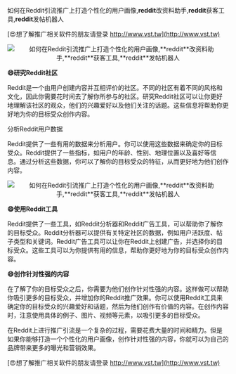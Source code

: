 如何在Reddit引流推广上打造个性化的用户画像,**reddit**改资料助手,**reddit**获客工具,**reddit**发帖机器人

[😍想了解推广相关软件的朋友请登录 http://www.vst.tw](http://www.vst.tw)

 <center><img src="https://vst.tw/MP4/tuiguang/png/3.png" alt="如何在Reddit引流推广上打造个性化的用户画像,**reddit**改资料助手,**reddit**获客工具,**reddit**发帖机器人"></center>

**😄研究Reddit社区**

Reddit是一个由用户创建内容并互相评价的社区。不同的社区有着不同的风格和文化，因此你需要花时间去了解你所参与的社区。研究Reddit社区可以让你更好地理解该社区的观众，他们的兴趣爱好以及他们关注的话题。这些信息将帮助你更好地为你的目标受众创作内容。

分析Reddit用户数据

Reddit提供了一些有用的数据来分析用户。你可以使用这些数据来确定你的目标受众。Reddit提供了一些指标，如用户的年龄、性别、地理位置以及喜好等信息。通过分析这些数据，你可以了解你的目标受众的特征，从而更好地为他们创作内容。

 <center><img src="https://vst.tw/MP4/tuiguang/png/7.png" alt="如何在Reddit引流推广上打造个性化的用户画像,**reddit**改资料助手,**reddit**获客工具,**reddit**发帖机器人"></center>

**😄使用Reddit工具**

Reddit提供了一些工具，如Reddit分析器和Reddit广告工具，可以帮助你了解你的目标受众。Reddit分析器可以提供有关特定社区的数据，例如用户活跃度、帖子类型和关键词。Reddit广告工具可以让你在Reddit上创建广告，并选择你的目标受众。这些工具可以为你提供有用的信息，帮助你更好地为你的目标受众创作内容。

**😄创作针对性强的内容**

在了解了你的目标受众之后，你需要为他们创作针对性强的内容。这样做可以帮助你吸引更多的目标受众，并增加你的Reddit推广效果。你可以使用Reddit工具来确定你的目标受众的兴趣爱好和话题，然后为他们创作有价值的内容。在创作内容时，注意使用具体的例子、图片、视频等元素，以吸引更多的目标受众。

在Reddit上进行推广引流是一个复杂的过程，需要花费大量的时间和精力。但是如果你能够打造一个个性化的用户画像，创作针对性强的内容，你就可以为自己的品牌带来更多的曝光和营销效果。

[😍想了解推广相关软件的朋友请登录 http://www.vst.tw](http://www.vst.tw)



